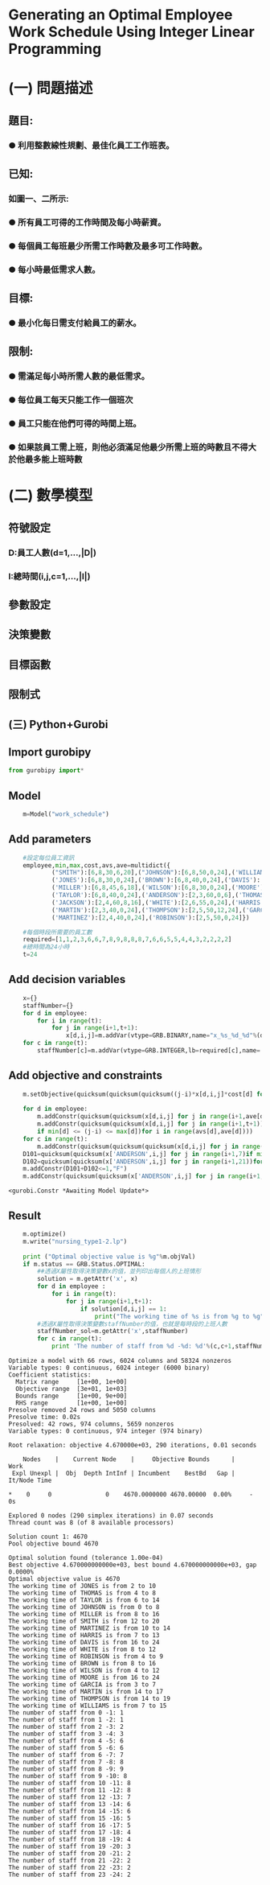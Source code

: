
# Generating an Optimal Employee Work Schedule Using Integer Linear Programming

# (一) 問題描述

## 題目:
  ### ● 利用整數線性規劃、最佳化員工工作班表。

## 已知:
### 如圖一、二所示:
### ● 所有員工可得的工作時間及每小時薪資。
### ● 每個員工每班最少所需工作時數及最多可工作時數。
### ● 每小時最低需求人數。

## 目標:
### ● 最小化每日需支付給員工的薪水。

## 限制:
### ● 需滿足每小時所需人數的最低需求。
### ● 每位員工每天只能工作一個班次
### ● 員工只能在他們可得的時間上班。
### ● 如果該員工需上班，則他必須滿足他最少所需上班的時數且不得大於他最多能上班時數

# (二) 數學模型

## 符號設定
### D:員工人數(d=1,...,|D|)
### I:總時間(i,j,c=1,...,|I|)

## 參數設定

## 決策變數

## 目標函數

## 限制式

## (三) Python+Gurobi

## Import gurobipy


```python
from gurobipy import*
```

## Model


```python
    m=Model("work_schedule")
```

## Add parameters


```python
    #設定每位員工資訊 
    employee,min,max,cost,avs,ave=multidict({
            ("SMITH"):[6,8,30,6,20],("JOHNSON"):[6,8,50,0,24],('WILLIAMS'):[6,8,30,0,24],
            ('JONES'):[6,8,30,0,24],('BROWN'):[6,8,40,0,24],('DAVIS'):[6,8,50,0,24],
            ('MILLER'):[6,8,45,6,18],('WILSON'):[6,8,30,0,24],('MOORE'):[6,8,35,0,24],
            ('TAYLOR'):[6,8,40,0,24],('ANDERSON'):[2,3,60,0,6],('THOMAS'):[2,4,40,0,24],
            ('JACKSON'):[2,4,60,8,16],('WHITE'):[2,6,55,0,24],('HARRIS'):[2,6,45,0,24],
            ('MARTIN'):[2,3,40,0,24],('THOMPSON'):[2,5,50,12,24],('GARCIA'):[2,4,50,0,24],
            ('MARTINEZ'):[2,4,40,0,24],('ROBINSON'):[2,5,50,0,24]})

    #每個時段所需要的員工數
    required=[1,1,2,3,6,6,7,8,9,8,8,8,7,6,6,5,5,4,4,3,2,2,2,2]
    #總時間為24小時
    t=24
```

## Add decision variables


```python
    x={}
    staffNumber={}
    for d in employee:
        for i in range(t):
            for j in range(i+1,t+1):
                x[d,i,j]=m.addVar(vtype=GRB.BINARY,name="x_%s_%d_%d"%(d,i,j))
    for c in range(t):
        staffNumber[c]=m.addVar(vtype=GRB.INTEGER,lb=required[c],name='staffNumber_%d'%c)

```

## Add objective and constraints


```python
    m.setObjective(quicksum(quicksum(quicksum((j-i)*x[d,i,j]*cost[d] for j in range(i+1,t+1))for i in range(t))for d in employee),GRB.MINIMIZE)
    
    for d in employee:
        m.addConstr(quicksum(quicksum(x[d,i,j] for j in range(i+1,ave[d]+1)if min[d] <= (j-i) <= max[d])for i in range(avs[d],ave[d]))<=1)
        m.addConstr(quicksum(quicksum(x[d,i,j] for j in range(i+1,t+1))for i in range(t))<=quicksum(quicksum(x[d,i,j] for j in range(i+1,ave[d]+1)
        if min[d] <= (j-i) <= max[d])for i in range(avs[d],ave[d])))
    for c in range(t):
        m.addConstr(quicksum(quicksum(quicksum(x[d,i,j] for j in range(i+1,t+1)if i <= c <j) for i in range(t))for d in employee)==staffNumber[c])
    D101=quicksum(quicksum(x['ANDERSON',i,j] for j in range(i+1,7)if min["ANDERSON"]<=(j-i)<=max["ANDERSON"])for i in range(0,7))
    D102=quicksum(quicksum(x['ANDERSON',i,j] for j in range(i+1,21))for i in range(18,21))
    m.addConstr(D101+D102<=1,"F")
    m.addConstr(quicksum(quicksum(x['ANDERSON',i,j] for j in range(i+1,t+1))for i in range(t))<=D101+D102)

```




    <gurobi.Constr *Awaiting Model Update*>



## Result


```python
    m.optimize()
    m.write("nursing_type1-2.lp")
    
    print ("Optimal objective value is %g"%m.objVal)
    if m.status == GRB.Status.OPTIMAL:
        ##透過X屬性取得決策變數x的值，並列印出每個人的上班情形
        solution = m.getAttr('x', x)
        for d in employee :
            for i in range(t):
                for j in range(i+1,t+1):
                    if solution[d,i,j] == 1:
                        print("The working time of %s is from %g to %g" % (d,i,j))
        #透過X屬性取得決策變數staffNumber的值，也就是每時段的上班人數
        staffNumber_sol=m.getAttr('x',staffNumber)
        for c in range(t):
            print 'The number of staff from %d -%d: %d'%(c,c+1,staffNumber_sol[c])

```

    Optimize a model with 66 rows, 6024 columns and 58324 nonzeros
    Variable types: 0 continuous, 6024 integer (6000 binary)
    Coefficient statistics:
      Matrix range     [1e+00, 1e+00]
      Objective range  [3e+01, 1e+03]
      Bounds range     [1e+00, 9e+00]
      RHS range        [1e+00, 1e+00]
    Presolve removed 24 rows and 5050 columns
    Presolve time: 0.02s
    Presolved: 42 rows, 974 columns, 5659 nonzeros
    Variable types: 0 continuous, 974 integer (974 binary)
    
    Root relaxation: objective 4.670000e+03, 290 iterations, 0.01 seconds
    
        Nodes    |    Current Node    |     Objective Bounds      |     Work
     Expl Unexpl |  Obj  Depth IntInf | Incumbent    BestBd   Gap | It/Node Time
    
    *    0     0               0    4670.0000000 4670.00000  0.00%     -    0s
    
    Explored 0 nodes (290 simplex iterations) in 0.07 seconds
    Thread count was 8 (of 8 available processors)
    
    Solution count 1: 4670 
    Pool objective bound 4670
    
    Optimal solution found (tolerance 1.00e-04)
    Best objective 4.670000000000e+03, best bound 4.670000000000e+03, gap 0.0000%
    Optimal objective value is 4670
    The working time of JONES is from 2 to 10
    The working time of THOMAS is from 4 to 8
    The working time of TAYLOR is from 6 to 14
    The working time of JOHNSON is from 0 to 8
    The working time of MILLER is from 8 to 16
    The working time of SMITH is from 12 to 20
    The working time of MARTINEZ is from 10 to 14
    The working time of HARRIS is from 7 to 13
    The working time of DAVIS is from 16 to 24
    The working time of WHITE is from 8 to 12
    The working time of ROBINSON is from 4 to 9
    The working time of BROWN is from 8 to 16
    The working time of WILSON is from 4 to 12
    The working time of MOORE is from 16 to 24
    The working time of GARCIA is from 3 to 7
    The working time of MARTIN is from 14 to 17
    The working time of THOMPSON is from 14 to 19
    The working time of WILLIAMS is from 7 to 15
    The number of staff from 0 -1: 1
    The number of staff from 1 -2: 1
    The number of staff from 2 -3: 2
    The number of staff from 3 -4: 3
    The number of staff from 4 -5: 6
    The number of staff from 5 -6: 6
    The number of staff from 6 -7: 7
    The number of staff from 7 -8: 8
    The number of staff from 8 -9: 9
    The number of staff from 9 -10: 8
    The number of staff from 10 -11: 8
    The number of staff from 11 -12: 8
    The number of staff from 12 -13: 7
    The number of staff from 13 -14: 6
    The number of staff from 14 -15: 6
    The number of staff from 15 -16: 5
    The number of staff from 16 -17: 5
    The number of staff from 17 -18: 4
    The number of staff from 18 -19: 4
    The number of staff from 19 -20: 3
    The number of staff from 20 -21: 2
    The number of staff from 21 -22: 2
    The number of staff from 22 -23: 2
    The number of staff from 23 -24: 2
    

